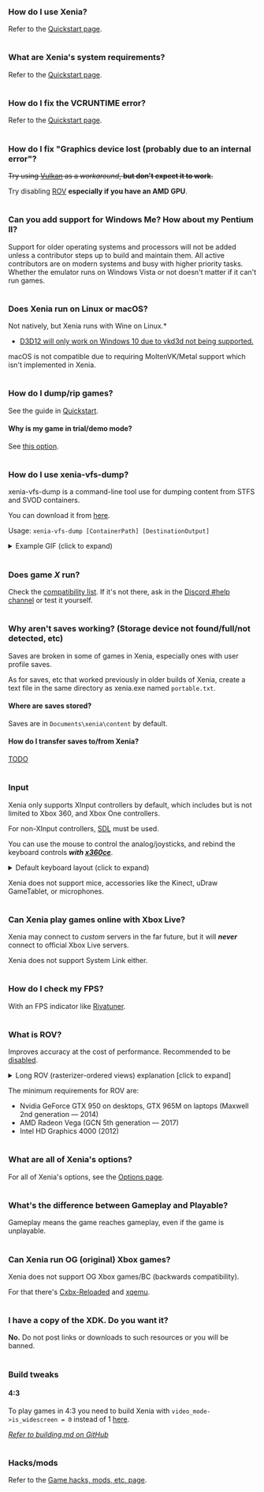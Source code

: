 ### How do I use Xenia?
Refer to the [Quickstart page](Quickstart).
#
### What are Xenia's system requirements?
Refer to the [Quickstart page](Quickstart#system-requirements).
#
### How do I fix the VCRUNTIME error?
Refer to the [Quickstart page](Quickstart).
#
### How do I fix "Graphics device lost (probably due to an internal error"?
~~Try using [Vulkan](Options#rendererbackend) as a *workaround*, **but don't expect it to work**.~~

Try disabling [ROV](Options#Render_target_path) **especially if you have an AMD GPU**.
#
### Can you add support for Windows Me? How about my Pentium II?
Support for older operating systems and processors will not be added unless a
contributor steps up to build and maintain them. All active contributors are on
modern systems and busy with higher priority tasks. Whether the emulator runs on
Windows Vista or not doesn't matter if it can't run games.
#
### Does Xenia run on Linux or macOS?
Not natively, but Xenia runs with Wine on Linux.*
  * [D3D12 will only work on Windows 10 due to vkd3d not being supported.](Quickstart#minimum)

macOS is not compatible due to requiring MoltenVK/Metal support which isn't implemented in Xenia.
#
### How do I dump/rip games?
See the guide in [Quickstart](Quickstart#How-to-rip-games).
#### Why is my game in trial/demo mode?
See [this option](Options#Run_games_as_fullactivated).
#
### How do I use xenia-vfs-dump?
xenia-vfs-dump is a command-line tool use for dumping content from STFS and SVOD containers.

You can download it from [here](https://ci.appveyor.com/api/projects/benvanik/xenia/artifacts/xenia-vfs-dump_master.zip?branch=master&job=Configuration:%20Release&pr=false).

Usage: `xenia-vfs-dump [ContainerPath] [DestinationOutput]`
<details><summary>Example GIF (click to expand)</summary>

![](https://cdn.discordapp.com/attachments/561407879823753217/686821806119845888/vfs.gif)</details>
#
### Does game *X* run?
Check the [compatibility list](https://github.com/xenia-project/game-compatibility#game-compatibility). If it's not there, ask in the [Discord #help channel](https://discord.gg/Q9mxZf9) or test it yourself.

#
### Why aren't saves working? (Storage device not found/full/not detected, etc)
Saves are broken in some of games in Xenia, especially ones with user profile saves.

As for saves, etc that worked previously in older builds of Xenia, create a text file in the same directory as xenia.exe named `portable.txt`.

#### Where are saves stored?
Saves are in `Documents\xenia\content` by default.

#### How do I transfer saves to/from Xenia?
[TODO](How-to-transfer-saves-to-or-from-Xenia)
#
### Input
Xenia only supports XInput controllers by default, which includes but is not limited to Xbox 360, and Xbox One controllers.

For non-XInput controllers, [SDL](Options#HID_Input) must be used.

You can use the mouse to control the analog/joysticks, and rebind the keyboard controls ***with [x360ce](https://www.x360ce.com/)***.
<details><summary>Default keyboard layout (click to expand)</summary>

![](https://cdn.discordapp.com/attachments/308207592482668545/437198231613734912/xenia_keyboard-layout.png)</details>

Xenia does not support mice, accessories like the Kinect, uDraw GameTablet, or microphones.
#
### Can Xenia play games online with Xbox Live?
Xenia may connect to *custom* servers in the far future, but it will ***never*** connect to official Xbox Live servers.

Xenia does not support System Link either.
#
### How do I check my FPS?
With an FPS indicator like [Rivatuner](https://www.guru3d.com/files-details/rtss-rivatuner-statistics-server-download.html).
#
### What is ROV?
Improves accuracy at the cost of performance. Recommended to be [disabled](Options#rov-rasterizer-ordered-views).

<details><summary>Long ROV (rasterizer-ordered views) explanation [click to expand]</summary>

The Direct3D 12 version of Xenia has two code paths for rendering output (the currently used one is displayed in the window title bar): "RT" (Render Target Views) and "ROV" (Rasterizer-Ordered Views).

On the Xbox 360, pixels are written to a 10 MB memory chip called the eDRAM, and many games reinterpret the data in it in different formats for various purposes (clearing, HDR rendering, etc.) This is not the case on PC, where different render targets are independent from each other.

The "RT" path uses conventional PC render targets (RTV — Render Target Views — and DSV — Depth-Stencil Views — in Direct3D terms) for rendering output, and copies data between PC render target textures and the 10 MB buffer to allow for reinterpretation of eDRAM data in different formats.

However, copying has a very heavy performance impact, causing noticeable slowdowns even on modern graphics cards. Another issue is that the Xbox 360 has certain render target formats not available on the PC (7e3 HDR floating-point, 16-bit fixed-point with −32…32 range, 20e4 floating-point depth) that have to be approximated with other render target formats. This causes unfixable transparency issues (because the blending hardware works with different ranges and precision of numbers) and depth buffer-related issues such as shadow acne.

Using the Rasterizer-Ordered Views (ROV) feature of Direct3D 12 allows Xenia to overcome those issues by doing blending and depth/stencil testing manually in pixel shaders, rendering directly to the 10 MB buffer. This allows for much higher performance since there's no expensive data copying, and better accuracy because of no pixel format limitations.

"Rasterizer-ordered" here means that access to the buffer is synchronized — if multiple polygons in a single draw call are covering the same pixel, the buffer will be accessed in the correct order, without conflicts that would happen if the data was written through a regular unordered access view (UAV). You can read more about this feature at https://software.intel.com/en-us/gamedev/articles/rasterizer-order-views-101-a-primer, another common use for ROV in game development is order-independent transparency algorithms.

However, this is a hardware feature, and thus on older graphics cards, Xenia is limited to the RT path.

Rasterizer-ordered views are used by default in Xenia where available, but if you're experiencing graphical issues, you may try [disabling it in the config](Options/#disable-rov-rasterizer-ordered-views).</details>

The minimum requirements for ROV are:
  * Nvidia GeForce GTX 950 on desktops, GTX 965M on laptops (Maxwell 2nd generation — 2014)
  * AMD Radeon Vega (GCN 5th generation — 2017)
  * Intel HD Graphics 4000 (2012)

#
### What are all of Xenia's options?
For all of Xenia's options, see the [Options page](Options).
#
### What's the difference between Gameplay and Playable?
Gameplay means the game reaches gameplay, even if the game is unplayable.
#
### Can Xenia run OG (original) Xbox games?
Xenia does not support OG Xbox games/BC (backwards compatibility).

For that there's [Cxbx-Reloaded](https://github.com/Cxbx-Reloaded/Cxbx-Reloaded) and [xqemu](https://github.com/xqemu/xqemu).
#
### I have a copy of the XDK. Do you want it?
**No.** Do not post links or downloads to such resources or you will be banned.
#
### Build tweaks
#### 4:3
To play games in 4:3 you need to build Xenia with `video_mode->is_widescreen = 0` instead of 1 [here](https://github.com/xenia-project/xenia/blob/master/src/xenia/kernel/xboxkrnl/xboxkrnl_video.cc#L138).

*[Refer to building.md on GitHub](https://github.com/xenia-project/xenia/blob/master/docs/building.md)*
#
### Hacks/mods
Refer to the [Game hacks, mods, etc. page](Game-hacks,-mods,-etc).
